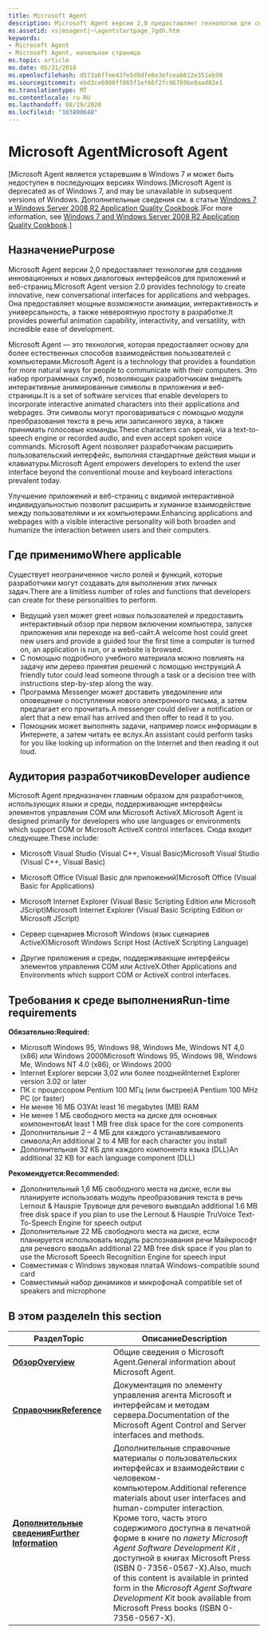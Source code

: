 ```yaml
---
title: Microsoft Agent
description: Microsoft Agent версии 2,0 предоставляет технологии для создания инновационных и новых диалоговых интерфейсов для приложений и веб-страниц.
ms.assetid: vs|msagent|~\agentstartpage_7gdh.htm
keywords:
- Microsoft Agent
- Microsoft Agent, начальная страница
ms.topic: article
ms.date: 05/31/2018
ms.openlocfilehash: d573a6ffee437e5d9dfe6e3efceab812e351eb98
ms.sourcegitcommit: ebd3ce6908ff865f1ef66f2fc96769be0aad82e1
ms.translationtype: MT
ms.contentlocale: ru-RU
ms.lasthandoff: 08/19/2020
ms.locfileid: "103890648"
---
```

# <a name="microsoft-agent"></a><span data-ttu-id="9cd15-105">Microsoft Agent</span><span class="sxs-lookup"><span data-stu-id="9cd15-105">Microsoft Agent</span></span>

<span data-ttu-id="9cd15-106">\[Microsoft Agent является устаревшим в Windows 7 и может быть недоступен в последующих версиях Windows.</span><span class="sxs-lookup"><span data-stu-id="9cd15-106">\[Microsoft Agent is deprecated as of Windows 7, and may be unavailable in subsequent versions of Windows.</span></span> <span data-ttu-id="9cd15-107">Дополнительные сведения см. в статье [Windows 7 и Windows Server 2008 R2 Application Quality Cookbook](../win7appqual/windows-7-application-quality-cookbook.md).\]</span><span class="sxs-lookup"><span data-stu-id="9cd15-107">For more information, see [Windows 7 and Windows Server 2008 R2 Application Quality Cookbook](../win7appqual/windows-7-application-quality-cookbook.md).\]</span></span>

## <a name="purpose"></a><span data-ttu-id="9cd15-108">Назначение</span><span class="sxs-lookup"><span data-stu-id="9cd15-108">Purpose</span></span>

<span data-ttu-id="9cd15-109">Microsoft Agent версии 2,0 предоставляет технологии для создания инновационных и новых диалоговых интерфейсов для приложений и веб-страниц.</span><span class="sxs-lookup"><span data-stu-id="9cd15-109">Microsoft Agent version 2.0 provides technology to create innovative, new conversational interfaces for applications and webpages.</span></span> <span data-ttu-id="9cd15-110">Она предоставляет мощные возможности анимации, интерактивность и универсальность, а также невероятную простоту в разработке.</span><span class="sxs-lookup"><span data-stu-id="9cd15-110">It provides powerful animation capability, interactivity, and versatility, with incredible ease of development.</span></span>

<span data-ttu-id="9cd15-111">Microsoft Agent — это технология, которая предоставляет основу для более естественных способов взаимодействия пользователей с компьютерами.</span><span class="sxs-lookup"><span data-stu-id="9cd15-111">Microsoft Agent is a technology that provides a foundation for more natural ways for people to communicate with their computers.</span></span> <span data-ttu-id="9cd15-112">Это набор программных служб, позволяющих разработчикам внедрять интерактивные анимированные символы в приложения и веб-страницы.</span><span class="sxs-lookup"><span data-stu-id="9cd15-112">It is a set of software services that enable developers to incorporate interactive animated characters into their applications and webpages.</span></span> <span data-ttu-id="9cd15-113">Эти символы могут проговариваться с помощью модуля преобразования текста в речь или записанного звука, а также принимать голосовые команды.</span><span class="sxs-lookup"><span data-stu-id="9cd15-113">These characters can speak, via a text-to-speech engine or recorded audio, and even accept spoken voice commands.</span></span> <span data-ttu-id="9cd15-114">Microsoft Agent позволяет разработчикам расширить пользовательский интерфейс, выполняя стандартные действия мыши и клавиатуры.</span><span class="sxs-lookup"><span data-stu-id="9cd15-114">Microsoft Agent empowers developers to extend the user interface beyond the conventional mouse and keyboard interactions prevalent today.</span></span>

<span data-ttu-id="9cd15-115">Улучшение приложений и веб-страниц с видимой интерактивной индивидуальностью позволит расширить и хуманизе взаимодействие между пользователями и их компьютерами.</span><span class="sxs-lookup"><span data-stu-id="9cd15-115">Enhancing applications and webpages with a visible interactive personality will both broaden and humanize the interaction between users and their computers.</span></span>

## <a name="where-applicable"></a><span data-ttu-id="9cd15-116">Где применимо</span><span class="sxs-lookup"><span data-stu-id="9cd15-116">Where applicable</span></span>

<span data-ttu-id="9cd15-117">Существует неограниченное число ролей и функций, которые разработчики могут создавать для выполнения этих личных задач.</span><span class="sxs-lookup"><span data-stu-id="9cd15-117">There are a limitless number of roles and functions that developers can create for these personalities to perform.</span></span>

-   <span data-ttu-id="9cd15-118">Ведущий узел может greet новых пользователей и предоставить интерактивный обзор при первом включении компьютера, запуске приложения или переходе на веб-сайт.</span><span class="sxs-lookup"><span data-stu-id="9cd15-118">A welcome host could greet new users and provide a guided tour the first time a computer is turned on, an application is run, or a website is browsed.</span></span>
-   <span data-ttu-id="9cd15-119">С помощью подробного учебного материала можно повлиять на задачу или дерево принятия решений с помощью инструкций.</span><span class="sxs-lookup"><span data-stu-id="9cd15-119">A friendly tutor could lead someone through a task or a decision tree with instructions step-by-step along the way.</span></span>
-   <span data-ttu-id="9cd15-120">Программа Messenger может доставить уведомление или оповещение о поступлении нового электронного письма, а затем предлагает его прочитать.</span><span class="sxs-lookup"><span data-stu-id="9cd15-120">A messenger could deliver a notification or alert that a new email has arrived and then offer to read it to you.</span></span>
-   <span data-ttu-id="9cd15-121">Помощник может выполнять задачи, например поиск информации в Интернете, а затем читать ее вслух.</span><span class="sxs-lookup"><span data-stu-id="9cd15-121">An assistant could perform tasks for you like looking up information on the Internet and then reading it out loud.</span></span>

## <a name="developer-audience"></a><span data-ttu-id="9cd15-122">Аудитория разработчиков</span><span class="sxs-lookup"><span data-stu-id="9cd15-122">Developer audience</span></span>

<span data-ttu-id="9cd15-123">Microsoft Agent предназначен главным образом для разработчиков, использующих языки и среды, поддерживающие интерфейсы элементов управления COM или Microsoft ActiveX.</span><span class="sxs-lookup"><span data-stu-id="9cd15-123">Microsoft Agent is designed primarily for developers who use languages or environments which support COM or Microsoft ActiveX control interfaces.</span></span> <span data-ttu-id="9cd15-124">Сюда входит следующее.</span><span class="sxs-lookup"><span data-stu-id="9cd15-124">These include:</span></span>

-   <span data-ttu-id="9cd15-125">Microsoft Visual Studio (Visual C++, Visual Basic)</span><span class="sxs-lookup"><span data-stu-id="9cd15-125">Microsoft Visual Studio (Visual C++, Visual Basic)</span></span>

-   <span data-ttu-id="9cd15-126">Microsoft Office (Visual Basic для приложений)</span><span class="sxs-lookup"><span data-stu-id="9cd15-126">Microsoft Office (Visual Basic for Applications)</span></span>

-   <span data-ttu-id="9cd15-127">Microsoft Internet Explorer (Visual Basic Scripting Edition или Microsoft JScript)</span><span class="sxs-lookup"><span data-stu-id="9cd15-127">Microsoft Internet Explorer (Visual Basic Scripting Edition or Microsoft JScript)</span></span>

-   <span data-ttu-id="9cd15-128">Сервер сценариев Microsoft Windows (язык сценариев ActiveX)</span><span class="sxs-lookup"><span data-stu-id="9cd15-128">Microsoft Windows Script Host (ActiveX Scripting Language)</span></span>

-   <span data-ttu-id="9cd15-129">Другие приложения и среды, поддерживающие интерфейсы элементов управления COM или ActiveX.</span><span class="sxs-lookup"><span data-stu-id="9cd15-129">Other Applications and Environments which support COM or ActiveX control interfaces.</span></span>

## <a name="run-time-requirements"></a><span data-ttu-id="9cd15-130">Требования к среде выполнения</span><span class="sxs-lookup"><span data-stu-id="9cd15-130">Run-time requirements</span></span>

<span data-ttu-id="9cd15-131">**Обязательно:**</span><span class="sxs-lookup"><span data-stu-id="9cd15-131">**Required:**</span></span>

-   <span data-ttu-id="9cd15-132">Microsoft Windows 95, Windows 98, Windows Me, Windows NT 4,0 (x86) или Windows 2000</span><span class="sxs-lookup"><span data-stu-id="9cd15-132">Microsoft Windows 95, Windows 98, Windows Me, Windows NT 4.0 (x86), or Windows 2000</span></span>
-   <span data-ttu-id="9cd15-133">Internet Explorer версии 3,02 или более поздней</span><span class="sxs-lookup"><span data-stu-id="9cd15-133">Internet Explorer version 3.02 or later</span></span>
-   <span data-ttu-id="9cd15-134">ПК с процессором Pentium 100 МГц (или быстрее)</span><span class="sxs-lookup"><span data-stu-id="9cd15-134">A Pentium 100 MHz PC (or faster)</span></span>
-   <span data-ttu-id="9cd15-135">Не менее 16 МБ ОЗУ</span><span class="sxs-lookup"><span data-stu-id="9cd15-135">At least 16 megabytes (MB) RAM</span></span>
-   <span data-ttu-id="9cd15-136">Не менее 1 МБ свободного места на диске для основных компонентов</span><span class="sxs-lookup"><span data-stu-id="9cd15-136">At least 1 MB free disk space for the core components</span></span>
-   <span data-ttu-id="9cd15-137">Дополнительные 2 – 4 МБ для каждого устанавливаемого символа;</span><span class="sxs-lookup"><span data-stu-id="9cd15-137">An additional 2 to 4 MB for each character you install</span></span>
-   <span data-ttu-id="9cd15-138">Дополнительная 32 КБ для каждого компонента языка (DLL)</span><span class="sxs-lookup"><span data-stu-id="9cd15-138">An additional 32 KB for each language component (DLL)</span></span>

<span data-ttu-id="9cd15-139">**Рекомендуется:**</span><span class="sxs-lookup"><span data-stu-id="9cd15-139">**Recommended:**</span></span>

-   <span data-ttu-id="9cd15-140">Дополнительный 1,6 МБ свободного места на диске, если вы планируете использовать модуль преобразования текста в речь Lernout & Hauspie Трувоице для речевого вывода</span><span class="sxs-lookup"><span data-stu-id="9cd15-140">An additional 1.6 MB free disk space if you plan to use the Lernout & Hauspie TruVoice Text-To-Speech Engine for speech output</span></span>
-   <span data-ttu-id="9cd15-141">Дополнительные 22 МБ свободного места на диске, если планируется использовать модуль распознавания речи Майкрософт для речевого ввода</span><span class="sxs-lookup"><span data-stu-id="9cd15-141">An additional 22 MB free disk space if you plan to use the Microsoft Speech Recognition Engine for speech input</span></span>
-   <span data-ttu-id="9cd15-142">Совместимая с Windows звуковая плата</span><span class="sxs-lookup"><span data-stu-id="9cd15-142">A Windows-compatible sound card</span></span>
-   <span data-ttu-id="9cd15-143">Совместимый набор динамиков и микрофона</span><span class="sxs-lookup"><span data-stu-id="9cd15-143">A compatible set of speakers and microphone</span></span>

## <a name="in-this-section"></a><span data-ttu-id="9cd15-144">В этом разделе</span><span class="sxs-lookup"><span data-stu-id="9cd15-144">In this section</span></span>



| <span data-ttu-id="9cd15-145">Раздел</span><span class="sxs-lookup"><span data-stu-id="9cd15-145">Topic</span></span>                                                          | <span data-ttu-id="9cd15-146">Описание</span><span class="sxs-lookup"><span data-stu-id="9cd15-146">Description</span></span>                                                                                                                                                                                                                                                                          |
|----------------------------------------------------------------|--------------------------------------------------------------------------------------------------------------------------------------------------------------------------------------------------------------------------------------------------------------------------------------|
| [<span data-ttu-id="9cd15-147">**Обзор**</span><span class="sxs-lookup"><span data-stu-id="9cd15-147">**Overview**</span></span>](introduction-to-microsoft-agent.md)<br/> | <span data-ttu-id="9cd15-148">Общие сведения о Microsoft Agent.</span><span class="sxs-lookup"><span data-stu-id="9cd15-148">General information about Microsoft Agent.</span></span> <br/>                                                                                                                                                                                                                               |
| [<span data-ttu-id="9cd15-149">**Справочник**</span><span class="sxs-lookup"><span data-stu-id="9cd15-149">**Reference**</span></span>](programming-microsoft-agent.md)<br/>    | <span data-ttu-id="9cd15-150">Документация по элементу управления агента Microsoft и интерфейсам и методам сервера.</span><span class="sxs-lookup"><span data-stu-id="9cd15-150">Documentation of the Microsoft Agent Control and Server interfaces and methods.</span></span><br/>                                                                                                                                                                                           |
| [<span data-ttu-id="9cd15-151">**Дополнительные сведения**</span><span class="sxs-lookup"><span data-stu-id="9cd15-151">**Further Information**</span></span>](bibliography.md)<br/>         | <span data-ttu-id="9cd15-152">Дополнительные справочные материалы о пользовательских интерфейсах и взаимодействии с человеком-компьютером.</span><span class="sxs-lookup"><span data-stu-id="9cd15-152">Additional reference materials about user interfaces and human-computer interaction.</span></span><br/> <span data-ttu-id="9cd15-153">Кроме того, часть этого содержимого доступна в печатной форме в книге по *пакету Microsoft Agent Software Development Kit* , доступной в книгах Microsoft Press (ISBN 0-7356-0567-X).</span><span class="sxs-lookup"><span data-stu-id="9cd15-153">Also, much of this content is available in printed form in the *Microsoft Agent Software Development Kit* book available from Microsoft Press books (ISBN 0-7356-0567-X).</span></span><br/> |



 

 

